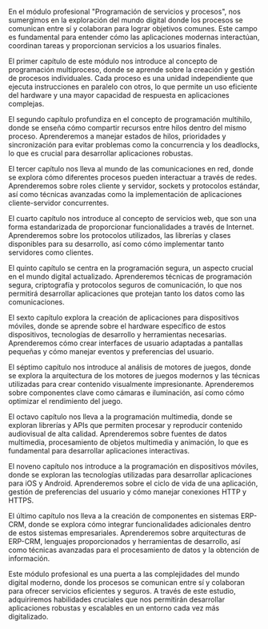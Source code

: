En el módulo profesional "Programación de servicios y procesos", nos sumergimos en la exploración del mundo digital donde los procesos se comunican entre sí y colaboran para lograr objetivos comunes. Este campo es fundamental para entender cómo las aplicaciones modernas interactúan, coordinan tareas y proporcionan servicios a los usuarios finales.

El primer capítulo de este módulo nos introduce al concepto de programación multiproceso, donde se aprende sobre la creación y gestión de procesos individuales. Cada proceso es una unidad independiente que ejecuta instrucciones en paralelo con otros, lo que permite un uso eficiente del hardware y una mayor capacidad de respuesta en aplicaciones complejas.

El segundo capítulo profundiza en el concepto de programación multihilo, donde se enseña cómo compartir recursos entre hilos dentro del mismo proceso. Aprenderemos a manejar estados de hilos, prioridades y sincronización para evitar problemas como la concurrencia y los deadlocks, lo que es crucial para desarrollar aplicaciones robustas.

El tercer capítulo nos lleva al mundo de las comunicaciones en red, donde se explora cómo diferentes procesos pueden interactuar a través de redes. Aprenderemos sobre roles cliente y servidor, sockets y protocolos estándar, así como técnicas avanzadas como la implementación de aplicaciones cliente-servidor concurrentes.

El cuarto capítulo nos introduce al concepto de servicios web, que son una forma estandarizada de proporcionar funcionalidades a través de Internet. Aprenderemos sobre los protocolos utilizados, las librerías y clases disponibles para su desarrollo, así como cómo implementar tanto servidores como clientes.

El quinto capítulo se centra en la programación segura, un aspecto crucial en el mundo digital actualizado. Aprenderemos técnicas de programación segura, criptografía y protocolos seguros de comunicación, lo que nos permitirá desarrollar aplicaciones que protejan tanto los datos como las comunicaciones.

El sexto capítulo explora la creación de aplicaciones para dispositivos móviles, donde se aprende sobre el hardware específico de estos dispositivos, tecnologías de desarrollo y herramientas necesarias. Aprenderemos cómo crear interfaces de usuario adaptadas a pantallas pequeñas y cómo manejar eventos y preferencias del usuario.

El séptimo capítulo nos introduce al análisis de motores de juegos, donde se explora la arquitectura de los motores de juegos modernos y las técnicas utilizadas para crear contenido visualmente impresionante. Aprenderemos sobre componentes clave como cámaras e iluminación, así como cómo optimizar el rendimiento del juego.

El octavo capítulo nos lleva a la programación multimedia, donde se exploran librerías y APIs que permiten procesar y reproducir contenido audiovisual de alta calidad. Aprenderemos sobre fuentes de datos multimedia, procesamiento de objetos multimedia y animación, lo que es fundamental para desarrollar aplicaciones interactivas.

El noveno capítulo nos introduce a la programación en dispositivos móviles, donde se exploran las tecnologías utilizadas para desarrollar aplicaciones para iOS y Android. Aprenderemos sobre el ciclo de vida de una aplicación, gestión de preferencias del usuario y cómo manejar conexiones HTTP y HTTPS.

El último capítulo nos lleva a la creación de componentes en sistemas ERP-CRM, donde se explora cómo integrar funcionalidades adicionales dentro de estos sistemas empresariales. Aprenderemos sobre arquitecturas de ERP-CRM, lenguajes proporcionados y herramientas de desarrollo, así como técnicas avanzadas para el procesamiento de datos y la obtención de información.

Este módulo profesional es una puerta a las complejidades del mundo digital moderno, donde los procesos se comunican entre sí y colaboran para ofrecer servicios eficientes y seguros. A través de este estudio, adquiriremos habilidades cruciales que nos permitirán desarrollar aplicaciones robustas y escalables en un entorno cada vez más digitalizado.
